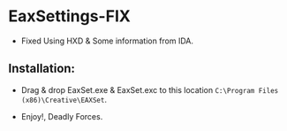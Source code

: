 # EaxSettings-FIX
- Fixed Using HXD & Some information from IDA.

## Installation:
- Drag & drop EaxSet.exe & EaxSet.exc to this location `C:\Program Files (x86)\Creative\EAXSet`.

- Enjoy!, Deadly Forces.
